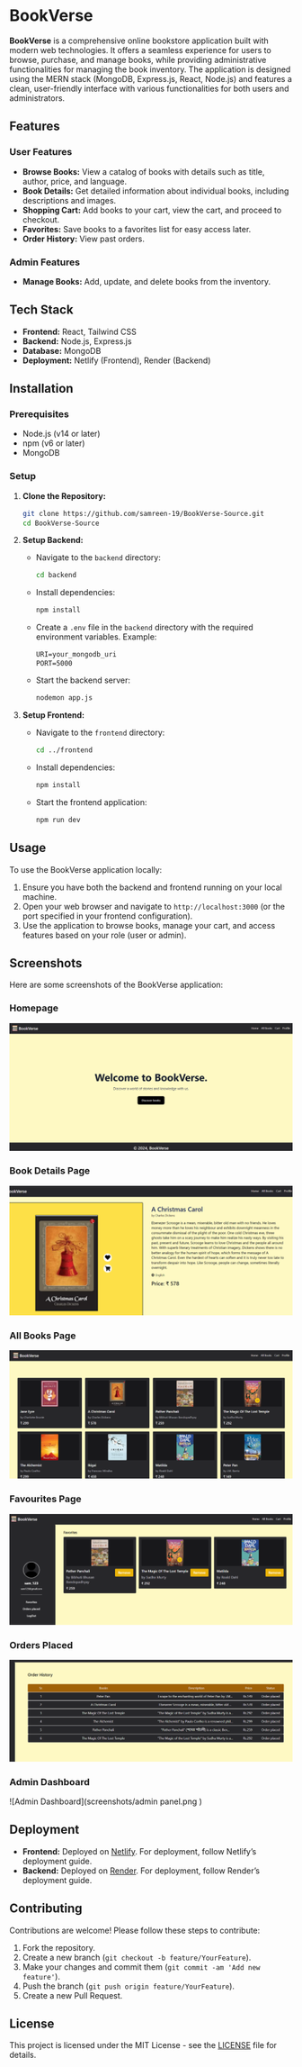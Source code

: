 # BookVerse

**BookVerse** is a comprehensive online bookstore application built with modern web technologies. It offers a seamless experience for users to browse, purchase, and manage books, while providing administrative functionalities for managing the book inventory. The application is designed using the MERN stack (MongoDB, Express.js, React, Node.js) and features a clean, user-friendly interface with various functionalities for both users and administrators.

## Features

### User Features
- **Browse Books:** View a catalog of books with details such as title, author, price, and language.
- **Book Details:** Get detailed information about individual books, including descriptions and images.
- **Shopping Cart:** Add books to your cart, view the cart, and proceed to checkout.
- **Favorites:** Save books to a favorites list for easy access later.
- **Order History:** View past orders.

### Admin Features
- **Manage Books:** Add, update, and delete books from the inventory.

## Tech Stack

- **Frontend:** React, Tailwind CSS
- **Backend:** Node.js, Express.js
- **Database:** MongoDB
- **Deployment:** Netlify (Frontend), Render (Backend)

## Installation

### Prerequisites

- Node.js (v14 or later)
- npm (v6 or later)
- MongoDB

### Setup

1. **Clone the Repository:**

    ```bash
    git clone https://github.com/samreen-19/BookVerse-Source.git
    cd BookVerse-Source
    ```

2. **Setup Backend:**

    - Navigate to the `backend` directory:

        ```bash
        cd backend
        ```

    - Install dependencies:

        ```bash
        npm install
        ```

    - Create a `.env` file in the `backend` directory with the required environment variables. Example:

        ```env
        URI=your_mongodb_uri
        PORT=5000
        ```

    - Start the backend server:

        ```bash
        nodemon app.js
        ```

3. **Setup Frontend:**

    - Navigate to the `frontend` directory:

        ```bash
        cd ../frontend
        ```

    - Install dependencies:

        ```bash
        npm install
        ```

    - Start the frontend application:

        ```bash
        npm run dev
        ```

## Usage

To use the BookVerse application locally:

1. Ensure you have both the backend and frontend running on your local machine.
2. Open your web browser and navigate to `http://localhost:3000` (or the port specified in your frontend configuration).
3. Use the application to browse books, manage your cart, and access features based on your role (user or admin).

## Screenshots

Here are some screenshots of the BookVerse application:

### Homepage
![Homepage](screenshots/homepage.png)

### Book Details Page
![Book Details](screenshots/book_details.png
)

### All Books Page
![All Books](screenshots/all_books.png
)

### Favourites Page
![Favourites](screenshots/favourites.png
)

### Orders Placed
![Orders](screenshots/orders_placed.png
)

### Admin Dashboard
![Admin Dashboard](screenshots/admin panel.png
)

## Deployment

- **Frontend:** Deployed on [Netlify](https://www.netlify.com/). For deployment, follow Netlify’s deployment guide.
- **Backend:** Deployed on [Render](https://render.com/). For deployment, follow Render’s deployment guide.

## Contributing

Contributions are welcome! Please follow these steps to contribute:

1. Fork the repository.
2. Create a new branch (`git checkout -b feature/YourFeature`).
3. Make your changes and commit them (`git commit -am 'Add new feature'`).
4. Push the branch (`git push origin feature/YourFeature`).
5. Create a new Pull Request.

## License

This project is licensed under the MIT License - see the [LICENSE](LICENSE) file for details.
